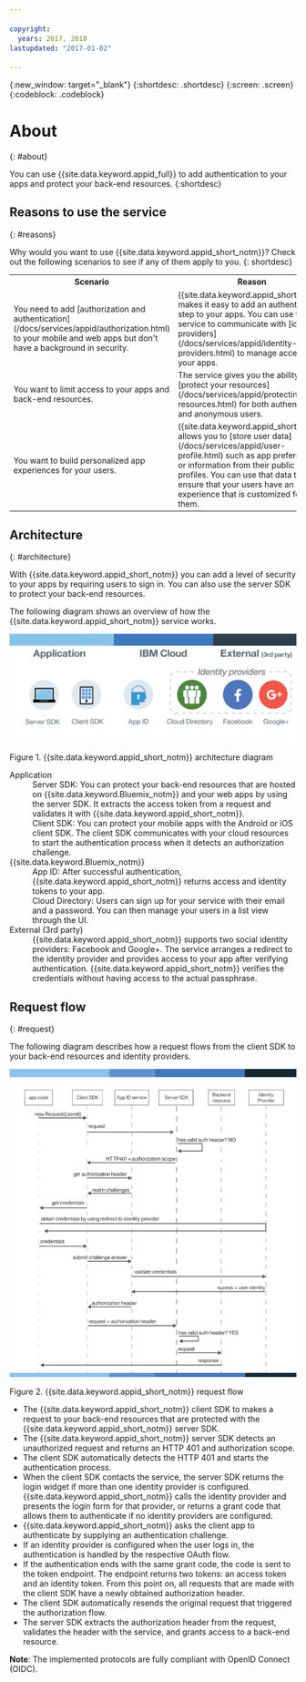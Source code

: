 ```yaml
---

copyright:
  years: 2017, 2018
lastupdated: "2017-01-02"

---
```


{:new_window: target="_blank"}
{:shortdesc: .shortdesc}
{:screen: .screen}
{:codeblock: .codeblock}


# About
{: #about}

You can use {{site.data.keyword.appid_full}} to add authentication to your apps and protect your back-end resources.
{:shortdesc}

## Reasons to use the service
{: #reasons}

Why would you want to use {{site.data.keyword.appid_short_notm}}? Check out the following scenarios to see if any of them apply to you.
{: shortdesc}

<table>
  <tr>
    <th> Scenario </th>
    <th> Reason </th>
  </tr>
  <tr>
    <td> You need to add [authorization and authentication](/docs/services/appid/authorization.html) to your mobile and web apps but don't have a background in security. </td>
    <td> {{site.data.keyword.appid_short_notm}} makes it easy to add an authentication step to your apps. You can use the service to communicate with [identity providers](/docs/services/appid/identity-providers.html) to manage access to your apps. </td>
  </tr>
  <tr>
    <td> You want to limit access to your apps and back-end resources. </td>
    <td> The service gives you the ability to [protect your resources](/docs/services/appid/protecting-resources.html) for both authenticated and anonymous users. </td>
  </tr>
  <tr>
    <td> You want to build personalized app experiences for your users. </td>
    <td> {{site.data.keyword.appid_short_notm}} allows you to [store user data](/docs/services/appid/user-profile.html) such as app preferences or information from their public social profiles. You can use that data to ensure that your users have an experience that is customized for them. </td>
  </tr>
</table>


## Architecture
{: #architecture}

With {{site.data.keyword.appid_short_notm}} you can add a level of security to your apps by requiring users to sign in. You can also use the server SDK to protect your back-end resources.

The following diagram shows an overview of how the {{site.data.keyword.appid_short_notm}} service works.

![{{site.data.keyword.appid_short_notm}} architecture diagram](/images/appid_architecture.png)

Figure 1. {{site.data.keyword.appid_short_notm}} architecture diagram


<dl>
  <dt> Application </dt>
    <dd> Server SDK: You can protect your back-end resources that are hosted on {{site.data.keyword.Bluemix_notm}} and your web apps by using the server SDK. It extracts the access token from a request and validates it with {{site.data.keyword.appid_short_notm}}. </br>
    Client SDK: You can protect your mobile apps with the Android or iOS client SDK. The client SDK communicates with your cloud resources to start the authentication process when it detects an authorization challenge.</dd>
  <dt> {{site.data.keyword.Bluemix_notm}} </dt>
    <dd> App ID: After successful authentication, {{site.data.keyword.appid_short_notm}} returns access and identity tokens to your app.</br>
    Cloud Directory: Users can sign up for your service with their email and a password. You can then manage your users in a list view through the UI. </dd>
  <dt> External (3rd party) </dt>
    <dd>  {{site.data.keyword.appid_short_notm}} supports two social identity providers: Facebook and Google+. The service arranges a redirect to the identity provider and provides access to your app after verifying authentication. {{site.data.keyword.appid_short_notm}} verifies the credentials without having access to the actual passphrase. </dd>
</dl>


## Request flow
{: #request}

The following diagram describes how a request flows from the client SDK to your back-end resources and identity providers.

![{{site.data.keyword.appid_short_notm}} request flow](/images/appidrequestflow.png)

Figure 2. {{site.data.keyword.appid_short_notm}} request flow


* The {{site.data.keyword.appid_short_notm}} client SDK to makes a request to your back-end resources that are protected with the {{site.data.keyword.appid_short_notm}} server SDK.
* The {{site.data.keyword.appid_short_notm}} server SDK detects an unauthorized request and returns an HTTP 401 and authorization scope.
* The client SDK automatically detects the HTTP 401 and starts the authentication process.
* When the client SDK contacts the service, the server SDK returns the login widget if more than one identity provider is configured. {{site.data.keyword.appid_short_notm}} calls the identity provider and presents the login form for that provider, or returns a grant code that allows them to authenticate if no identity providers are configured.
* {{site.data.keyword.appid_short_notm}} asks the client app to authenticate by supplying an authentication challenge.
* If an identity provider is configured when the user logs in, the authentication is handled by the respective OAuth flow.
* If the authentication ends with the same grant code, the code is sent to the token endpoint. The endpoint returns two tokens: an access token and an identity token. From this point on, all requests that are made with the client SDK have a newly obtained authorization header.
* The client SDK automatically resends the original request that triggered the authorization flow.
* The server SDK extracts the authorization header from the request, validates the header with the service, and grants access to a back-end resource.

**Note**: The implemented protocols are fully compliant with OpenID Connect (OIDC).
